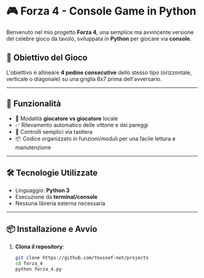 # 🎮 Forza 4 - Console Game in Python

Benvenuto nel mio progetto **Forza 4**, una semplice ma avvincente versione del celebre gioco da tavolo, sviluppata in **Python** per giocare via **console**.

## 🧠 Obiettivo del Gioco

L'obiettivo è allineare **4 pedine consecutive** dello stesso tipo (orizzontale, verticale o diagonale) su una griglia 6x7 prima dell'avversario.

---

## 🚀 Funzionalità

- 🎲 Modalità **giocatore vs giocatore** locale
- ✅ Rilevamento automatico delle vittorie e dei pareggi
- 🔄 Controlli semplici via tastiera
- 📦 Codice organizzato in funzioni/moduli per una facile lettura e manutenzione

---

## 🛠️ Tecnologie Utilizzate

- Linguaggio: **Python 3**
- Esecuzione da **terminal/console**
- Nessuna libreria esterna necessaria

---

## 📦 Installazione e Avvio

1. **Clona il repository**:

   ```bash
   git clone https://github.com/Youssef-net/projects
   cd forza_4
   python forza_4.py
